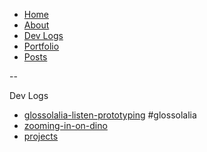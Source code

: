 <!--- HELLO WORLD!!! 
  this page was GENERATED by some tasks.clj!
  so-mind-ya-bizniz. --->




* [Home](/)
* [About](/about.md)
* [Dev Logs](/devlogs/)
* [Portfolio](/portfolio/)
* [Posts](/posts/)

--

Dev Logs



* [glossolalia-listen-prototyping](/devlogs/2024-12-11-glossolalia-listen-prototyping.md) #glossolalia
* [zooming-in-on-dino](/devlogs/2024-01-08-zooming-in-on-dino.md)
* [projects](/devlogs/projects.md)